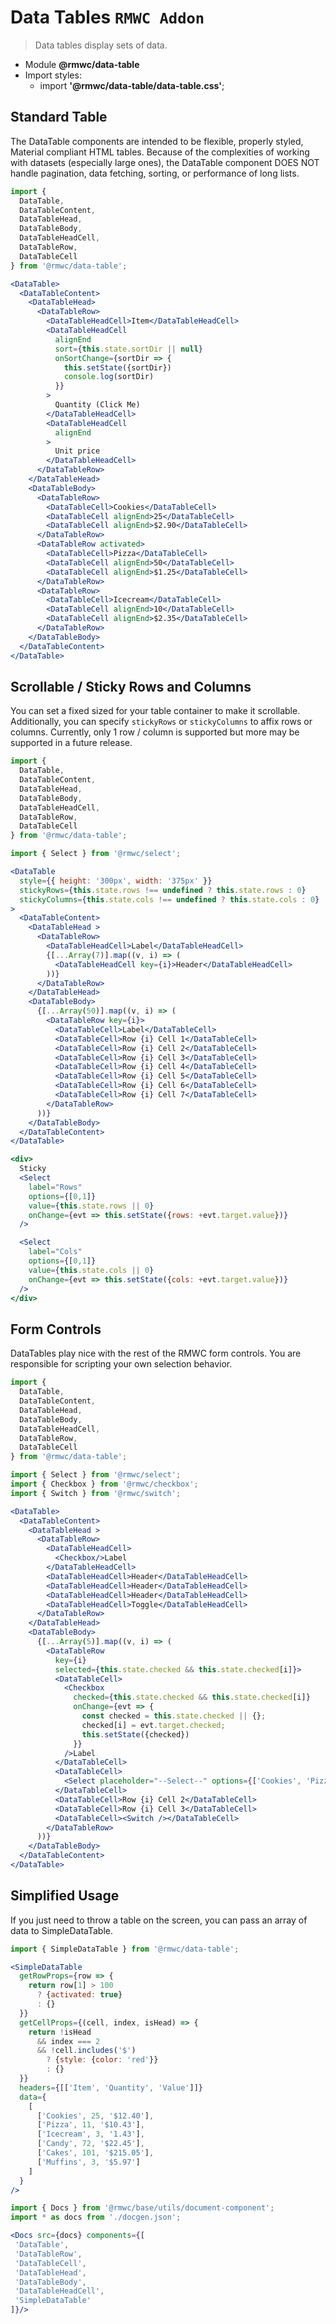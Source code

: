 # Data Tables `RMWC Addon`

> Data tables display sets of data.

- Module **@rmwc/data-table**  
- Import styles:
  - import **'@rmwc/data-table/data-table.css'**;

## Standard Table

The DataTable components are intended to be flexible, properly styled, Material compliant HTML tables. Because of the complexities of working with datasets (especially large ones), the DataTable component DOES NOT handle pagination, data fetching, sorting, or performance of long lists.

```jsx render
import {
  DataTable,
  DataTableContent,
  DataTableHead,
  DataTableBody,
  DataTableHeadCell,
  DataTableRow,
  DataTableCell
} from '@rmwc/data-table';

<DataTable>
  <DataTableContent>
    <DataTableHead>
      <DataTableRow>
        <DataTableHeadCell>Item</DataTableHeadCell>
        <DataTableHeadCell
          alignEnd
          sort={this.state.sortDir || null}
          onSortChange={sortDir => {
            this.setState({sortDir})
            console.log(sortDir)
          }}
        >
          Quantity (Click Me)
        </DataTableHeadCell>
        <DataTableHeadCell
          alignEnd
        >
          Unit price
        </DataTableHeadCell>
      </DataTableRow>
    </DataTableHead>
    <DataTableBody>
      <DataTableRow>
        <DataTableCell>Cookies</DataTableCell>
        <DataTableCell alignEnd>25</DataTableCell>
        <DataTableCell alignEnd>$2.90</DataTableCell>
      </DataTableRow>
      <DataTableRow activated>
        <DataTableCell>Pizza</DataTableCell>
        <DataTableCell alignEnd>50</DataTableCell>
        <DataTableCell alignEnd>$1.25</DataTableCell>
      </DataTableRow>
      <DataTableRow>
        <DataTableCell>Icecream</DataTableCell>
        <DataTableCell alignEnd>10</DataTableCell>
        <DataTableCell alignEnd>$2.35</DataTableCell>
      </DataTableRow>
    </DataTableBody>
  </DataTableContent>
</DataTable>
```

## Scrollable / Sticky Rows and Columns

You can set a fixed sized for your table container to make it scrollable. Additionally, you can specify `stickyRows` or `stickyColumns` to affix rows or columns. Currently, only 1 row / column is supported but more may be supported in a future release.

```jsx render
import {
  DataTable,
  DataTableContent,
  DataTableHead,
  DataTableBody,
  DataTableHeadCell,
  DataTableRow,
  DataTableCell
} from '@rmwc/data-table';

import { Select } from '@rmwc/select';

<DataTable
  style={{ height: '300px', width: '375px' }}
  stickyRows={this.state.rows !== undefined ? this.state.rows : 0}
  stickyColumns={this.state.cols !== undefined ? this.state.cols : 0}
>
  <DataTableContent>
    <DataTableHead >
      <DataTableRow>
        <DataTableHeadCell>Label</DataTableHeadCell>
        {[...Array(7)].map((v, i) => (
          <DataTableHeadCell key={i}>Header</DataTableHeadCell>
        ))}
      </DataTableRow>
    </DataTableHead>
    <DataTableBody>
      {[...Array(50)].map((v, i) => (
        <DataTableRow key={i}>
          <DataTableCell>Label</DataTableCell>
          <DataTableCell>Row {i} Cell 1</DataTableCell>
          <DataTableCell>Row {i} Cell 2</DataTableCell>
          <DataTableCell>Row {i} Cell 3</DataTableCell>
          <DataTableCell>Row {i} Cell 4</DataTableCell>
          <DataTableCell>Row {i} Cell 5</DataTableCell>
          <DataTableCell>Row {i} Cell 6</DataTableCell>
          <DataTableCell>Row {i} Cell 7</DataTableCell>
        </DataTableRow>
      ))}
    </DataTableBody>
  </DataTableContent>
</DataTable>

<div>
  Sticky
  <Select
    label="Rows"
    options={[0,1]}
    value={this.state.rows || 0}
    onChange={evt => this.setState({rows: +evt.target.value})}
  />

  <Select
    label="Cols"
    options={[0,1]}
    value={this.state.cols || 0}
    onChange={evt => this.setState({cols: +evt.target.value})}
  />
</div>

```

## Form Controls

DataTables play nice with the rest of the RMWC form controls. You are responsible for scripting your own selection behavior.

```jsx render
import {
  DataTable,
  DataTableContent,
  DataTableHead,
  DataTableBody,
  DataTableHeadCell,
  DataTableRow,
  DataTableCell
} from '@rmwc/data-table';

import { Select } from '@rmwc/select';
import { Checkbox } from '@rmwc/checkbox';
import { Switch } from '@rmwc/switch';

<DataTable>
  <DataTableContent>
    <DataTableHead >
      <DataTableRow>
        <DataTableHeadCell>
          <Checkbox/>Label
        </DataTableHeadCell>
        <DataTableHeadCell>Header</DataTableHeadCell>
        <DataTableHeadCell>Header</DataTableHeadCell>
        <DataTableHeadCell>Header</DataTableHeadCell>
        <DataTableHeadCell>Toggle</DataTableHeadCell>
      </DataTableRow>
    </DataTableHead>
    <DataTableBody>
      {[...Array(5)].map((v, i) => (
        <DataTableRow
          key={i}
          selected={this.state.checked && this.state.checked[i]}>
          <DataTableCell>
            <Checkbox
              checked={this.state.checked && this.state.checked[i]}
              onChange={evt => {
                const checked = this.state.checked || {};
                checked[i] = evt.target.checked;
                this.setState({checked})
              }}
            />Label
          </DataTableCell>
          <DataTableCell>
            <Select placeholder="--Select--" options={['Cookies', 'Pizza', 'Icecream']}/>
          </DataTableCell>
          <DataTableCell>Row {i} Cell 2</DataTableCell>
          <DataTableCell>Row {i} Cell 3</DataTableCell>
          <DataTableCell><Switch /></DataTableCell>
        </DataTableRow>
      ))}
    </DataTableBody>
  </DataTableContent>
</DataTable>
```

## Simplified Usage

If you just need to throw a table on the screen, you can pass an array of data to SimpleDataTable.

```jsx render
import { SimpleDataTable } from '@rmwc/data-table';

<SimpleDataTable
  getRowProps={row => {
    return row[1] > 100
      ? {activated: true}
      : {}
  }}
  getCellProps={(cell, index, isHead) => {
    return !isHead
      && index === 2
      && !cell.includes('$')
        ? {style: {color: 'red'}}
        : {}
  }}
  headers={[['Item', 'Quantity', 'Value']]}
  data={
    [
      ['Cookies', 25, '$12.40'],
      ['Pizza', 11, '$10.43'],
      ['Icecream', 3, '1.43'],
      ['Candy', 72, '$22.45'],
      ['Cakes', 101, '$215.05'],
      ['Muffins', 3, '$5.97']
    ]
  }
/>
```


```jsx renderOnly
import { Docs } from '@rmwc/base/utils/document-component';
import * as docs from './docgen.json';

<Docs src={docs} components={[
 'DataTable',  
 'DataTableRow',  
 'DataTableCell',  
 'DataTableHead',  
 'DataTableBody',  
 'DataTableHeadCell',  
 'SimpleDataTable'
]}/>
```
